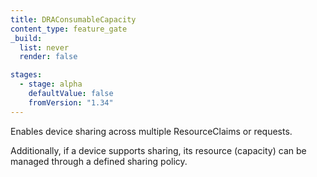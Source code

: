 ```yaml
---
title: DRAConsumableCapacity
content_type: feature_gate
_build:
  list: never
  render: false

stages:
  - stage: alpha
    defaultValue: false
    fromVersion: "1.34"
---
```

Enables device sharing across multiple ResourceClaims or requests.

Additionally, if a device supports sharing, its resource (capacity) can be managed through a defined sharing policy.
